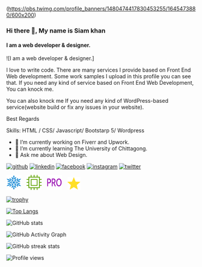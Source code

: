 (https://pbs.twimg.com/profile_banners/1480474417830453255/1645473880/600x200)
### Hi there 👋, My name is Siam khan
#### I am a web developer & designer.
![I am a web developer & designer.]

I love to write code. There are many services I provide based on Front End Web development. Some work samples I upload in this profile you can see that.
If you need any kind of service based on Front End Web Development, You can knock me. 

You can also knock me If you need any kind of WordPress-based service(website build or fix any issues in your website).

Best Regards

Skills: HTML / CSS/ Javascript/ Bootstarp 5/ Wordpress

- 🔭 I’m currently working on Fiverr and Upwork. 
- 🌱 I’m currently learning The University of Chittagong. 
- 💬 Ask me about Web Design. 


[<img src='https://cdn.jsdelivr.net/npm/simple-icons@3.0.1/icons/github.svg' alt='github' height='40'>](https://github.com/Siamkhan018)  [<img src='https://cdn.jsdelivr.net/npm/simple-icons@3.0.1/icons/linkedin.svg' alt='linkedin' height='40'>](https://www.linkedin.com/in/wordpressdeveloper18si/)  [<img src='https://cdn.jsdelivr.net/npm/simple-icons@3.0.1/icons/facebook.svg' alt='facebook' height='40'>](https://www.facebook.com/Websitedesiner018)  [<img src='https://cdn.jsdelivr.net/npm/simple-icons@3.0.1/icons/instagram.svg' alt='instagram' height='40'>](https://www.instagram.com/siamkhan018_webdeveloper/)  [<img src='https://cdn.jsdelivr.net/npm/simple-icons@3.0.1/icons/twitter.svg' alt='twitter' height='40'>](https://twitter.com/siamkhan_018)  

<a href='https://archiveprogram.github.com/'><img src='https://raw.githubusercontent.com/acervenky/animated-github-badges/master/assets/acbadge.gif' width='40' height='40'></a> <a href='https://docs.github.com/en/developers'><img src='https://raw.githubusercontent.com/acervenky/animated-github-badges/master/assets/devbadge.gif' width='40' height='40'></a> <a href='https://github.com/pricing'><img src='https://raw.githubusercontent.com/acervenky/animated-github-badges/master/assets/pro.gif' width='40' height='40'></a> <a href='https://stars.github.com/'><img src='https://raw.githubusercontent.com/acervenky/animated-github-badges/master/assets/starbadge.gif' width='35' height='35'></a> 

[![trophy](https://github-profile-trophy.vercel.app/?username=Siamkhan018)](https://github.com/ryo-ma/github-profile-trophy)

[![Top Langs](https://github-readme-stats.vercel.app/api/top-langs/?username=Siamkhan018)](https://github.com/anuraghazra/github-readme-stats)

![GitHub stats](https://github-readme-stats.vercel.app/api?username=Siamkhan018&show_icons=true)  

![GitHub Activity Graph](https://activity-graph.herokuapp.com/graph?username=Siamkhan018)  

![GitHub streak stats](https://github-readme-streak-stats.herokuapp.com/?user=Siamkhan018)  

![Profile views](https://gpvc.arturio.dev/Siamkhan018)  
